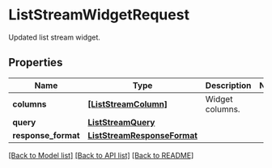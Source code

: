 # ListStreamWidgetRequest

Updated list stream widget.

## Properties

| Name                | Type                                                        | Description     | Notes |
| ------------------- | ----------------------------------------------------------- | --------------- | ----- |
| **columns**         | [**[ListStreamColumn]**](ListStreamColumn.md)               | Widget columns. |
| **query**           | [**ListStreamQuery**](ListStreamQuery.md)                   |                 |
| **response_format** | [**ListStreamResponseFormat**](ListStreamResponseFormat.md) |                 |

[[Back to Model list]](README.md#documentation-for-models) [[Back to API list]](README.md#documentation-for-api-endpoints) [[Back to README]](README.md)
